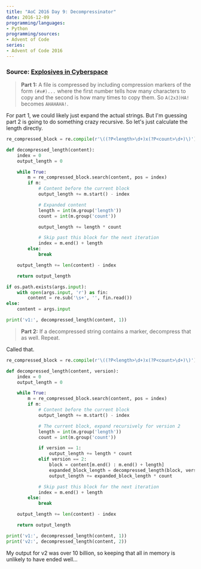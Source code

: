 ```yaml
---
title: "AoC 2016 Day 9: Decompressinator"
date: 2016-12-09
programming/languages:
- Python
programming/sources:
- Advent of Code
series:
- Advent of Code 2016
---
```

### Source: [Explosives in Cyberspace](http://adventofcode.com/2016/day/9)

> **Part 1:** A file is compressed by including compression markers of the form `(#x#)...` where the first number tells how many characters to copy and the second is how many times to copy them. So `A(2x3)HA!` becomes `AHAHAHA!`.

<!--more-->

For part 1, we could likely just expand the actual strings. But I'm guessing part 2 is going to do something crazy recursive. So let's just calculate the length directly.

```python
re_compressed_block = re.compile(r'\((?P<length>\d+)x(?P<count>\d+)\)')

def decompressed_length(content):
    index = 0
    output_length = 0

    while True:
        m = re_compressed_block.search(content, pos = index)
        if m:
            # Content before the current block
            output_length += m.start() - index

            # Expanded content
            length = int(m.group('length'))
            count = int(m.group('count'))

            output_length += length * count

            # Skip past this block for the next iteration
            index = m.end() + length
        else:
            break

    output_length += len(content) - index

    return output_length

if os.path.exists(args.input):
    with open(args.input, 'r') as fin:
        content = re.sub('\s+', '', fin.read())
else:
    content = args.input

print('v1:', decompressed_length(content, 1))
```

> **Part 2:** If a decompressed string contains a marker, decompress that as well. Repeat.

Called that.

```python
re_compressed_block = re.compile(r'\((?P<length>\d+)x(?P<count>\d+)\)')

def decompressed_length(content, version):
    index = 0
    output_length = 0

    while True:
        m = re_compressed_block.search(content, pos = index)
        if m:
            # Content before the current block
            output_length += m.start() - index

            # The current block, expand recursively for version 2
            length = int(m.group('length'))
            count = int(m.group('count'))

            if version == 1:
                output_length += length * count
            elif version == 2:
                block = content[m.end() : m.end() + length]
                expanded_block_length = decompressed_length(block, version = 2)
                output_length += expanded_block_length * count

            # Skip past this block for the next iteration
            index = m.end() + length
        else:
            break

    output_length += len(content) - index

    return output_length

print('v1:', decompressed_length(content, 1))
print('v2:', decompressed_length(content, 2))
```

My output for v2 was over 10 billion, so keeping that all in memory is unlikely to have ended well...
